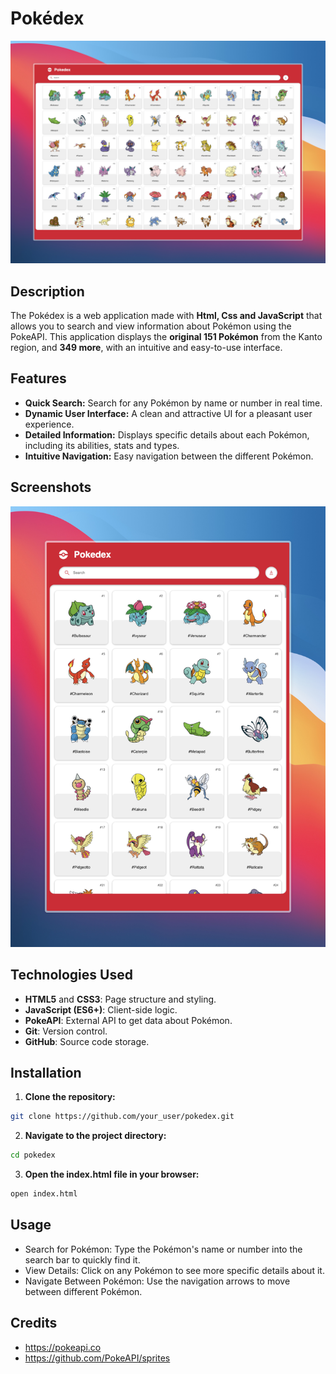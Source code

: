 # Pokédex

![Pokedex](./img/desktop.jpeg)

## Description

The Pokédex is a web application made with **Html, Css and JavaScript** that allows you to search and view information about Pokémon using the PokeAPI. This application displays the **original 151 Pokémon** from the Kanto region, and **349 more**, with an intuitive and easy-to-use interface.

## Features

- **Quick Search:** Search for any Pokémon by name or number in real time.
- **Dynamic User Interface:** A clean and attractive UI for a pleasant user experience.
- **Detailed Information:** Displays specific details about each Pokémon, including its abilities, stats and types.
- **Intuitive Navigation:** Easy navigation between the different Pokémon.

## Screenshots

![Pokedex Screenshot](./img/responsive.jpeg)

## Technologies Used

- **HTML5** and **CSS3**: Page structure and styling.
- **JavaScript (ES6+)**: Client-side logic.
- **PokeAPI**: External API to get data about Pokémon.
- **Git**: Version control.
- **GitHub**: Source code storage.

## Installation

1. **Clone the repository:**
```sh
git clone https://github.com/your_user/pokedex.git
```
2. **Navigate to the project directory:**
```sh
cd pokedex
```
3. **Open the index.html file in your browser:**
```sh
open index.html
```
## Usage

- Search for Pokémon: Type the Pokémon's name or number into the search bar to quickly find it.
- View Details: Click on any Pokémon to see more specific details about it.
- Navigate Between Pokémon: Use the navigation arrows to move between different Pokémon.

## Credits

- <https://pokeapi.co>
- <https://github.com/PokeAPI/sprites>